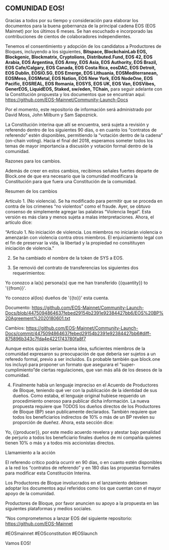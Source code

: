 ## COMUNIDAD EOS!

Gracias a todos por su tiempo y consideración para elaborar los documentos para la buena gobernanza de la principal cadena EOS (EOS Mainnet) por los últimos 6 meses.  Se han escuchado e incorporado las contribuciones de cientos de colaboradores independientes. 

Tenemos el consentimiento y adopción de los candidatos a Productores de Bloques, incluyendo a los siguientes, **Bitspace, BlockchainLab EOS, Blockgenic, Blockmatrix, Cryptolions, Distributed.Fund, EOS 42, EOS Arabia, EOS Argentina, EOS Army, EOS Asia, EOS Authority, EOS Brazil, EOS Cafe/Calgary, EOS Canada, EOS Costa Rica, eosDAC, EOS Detroit, EOS Dublin, EOSIO.SG, EOS Emerge, EOS Lithuania, EOSMediterranean, EOSMeso, EOSMetal, EOS Nation, EOS New York, EOS NodeOne, EOS Pacific, EOSREAL, EOS Romania, EOSYS, EOS UK, EOS Van, EOSVibes, GenerEOS, LiquidEOS, Staked, sw/eden, TChain,** para seguir adelante con la Constitución propuesta y los documentos que se encuntran aquí: https://github.com/EOS-Mainnet/Community-Launch-Docs

Por el momento, este repositorio de información será administrado por David Moss, John Milburn y Sam Sapoznick.

La Constitución interina que allí se encuentra, será sujeta a revisión y referendo dentro de los siguientes 90 días, o en cuanto los “contratos de referendo” estén disponibles, permitiendo la “votación dentro de la cadena” (on-chain voting).  Hacia el final del 2018, esperamos someter todos los temas de mayor importancia a discusión y votación formal dentro de la comunidad. 

Razones para los cambios. 

Además de creer en estos cambios, recibimos señales fuertes departe de Block.one de que era necesario que la comunidad modificara la Constitución para que fuera una Constitución de la comunidad. 

Resumen de los cambios

 Artículo 1.  (No violencia).  Se ha modificado para permitir que se proceda en contra de los crimenes “no violentos” como el fraude.  Ayer, se obtuvo consenso de simplemente agregar las palabras “Violencia Ilegal”.  Esta versión es más clara y menos sujeta a malas interpretaciones. Ahora, el artículo dice: 
		

“Artículo 1. No iniciación de violencia. 
Los miembros no iniciarán violencia o amenzarán con violencia contra otros miembros.  El enjuiciamiento legal con el fin de preservar la vida, la libertad y la propiedad no consitituyen iniciación de violencia.”

2.  Se ha cambiado el nombre de la token de SYS a EOS.

3.  Se removió del contrato de transferencias los siguientes dos requerimientos:

Yo conozco a la(s) persona(s) que me han transferido {{quantity}} to '{{from}}'.

Yo conozco al(los) dueños de '{{to}}' esta cuenta. 

Documento:  https://github.com/EOS-Mainnet/Community-Launch-Docs/blob/4475094864637febed29154b2391e92384427bb6/EOS%20BP%20Agreement%2020180601.txt

Cambios:
https://github.com/EOS-Mainnet/Community-Launch-Docs/commit/4475094864637febed29154b2391e92384427bb6#diff-875896b343c7fda4e4221743780fa8f7 

Aunque estos quizás serían buena idea, suficientes miembros de la comunidad expresaron su preocupación de que debería ser sujetos a un referedo formal, previo a ser incluídos. Es probable también que block.one los incluyó para proponer un formato que asegurara el “super-cumplimiento”de ciertas regulaciones, que van más allá de los deseos de la comunidad. 

4.  Finalmente había un lenguaje impreciso en el Acuerdo de Productores de Bloque, teniendo qué ver con la publicación de la identidad de sus dueños.  Como estaba, el lenguaje original hubiese requerido un procedimiento oneroso para publicar dicha información.   La nueva propuesta requiere que TODOS los dueños directos de los Productores de Bloque (BP) sean publicamente declarados.  También requiere que todos los beneficiarios indirectos de 10% o más de un BP revelen su proporción de dueñez.  Ahora, esta sección dice:

Yo, {{producer}}, por este medio acuerdo revelera y atestar bajo penalidad de perjurio a todos los beneficiario finales dueños de mi compañía quienes tienen 10% o más y a todos mis accionistas directos. 

Llamamiento a la acción

El referendo crítico podría ocurrir en 90 días, o en cuanto estén disponibles a la red los “contratos de referendo” y en 180 días las propuestas formales para modificar esta Constitución Interina. 

Los Productores de Bloque involucrados en el lanzamiento debiesen adoptar los documentos aquí referidos como los que cuentan con el mayor apoyo de la comunidad.  

Productores de Bloque, por favor anuncien su apoyo a la propuesta en las siguientes plataformas y medios sociales. 

“Nos comprometemos a lanzar EOS del siguiente repositorio:  https://github.com/EOS-Mainnet


#EOSmainnet
#EOSconstitution
#EOSlaunch




Vamos EOS!

